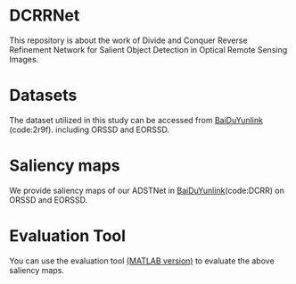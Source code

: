 # DCRRNet
This repository is about the work of Divide and Conquer Reverse Refinement Network for Salient Object Detection in Optical Remote Sensing Images.

# Datasets
The dataset utilized in this study can be accessed from [BaiDuYunlink](https://pan.baidu.com/s/1iP7KRFwkS6K4Hako1XQIgg) (code:2r9f). including ORSSD and EORSSD.

# Saliency maps
We provide saliency maps of our ADSTNet in [BaiDuYunlink](https://pan.baidu.com/s/17VbcRwQe4JwNIIKVFo9C9Q)(code:DCRR) on ORSSD and EORSSD.

# Evaluation Tool
You can use the evaluation tool [(MATLAB version)](https://github.com/MathLee/MatlabEvaluationTools) to evaluate the above saliency maps.
